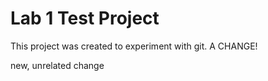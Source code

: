 # Lab 1 Test Project
This project was created to experiment with git.
A CHANGE!

new, unrelated change
